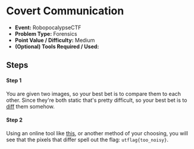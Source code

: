 # Covert Communication
* **Event:** RobopocalypseCTF
* **Problem Type:** Forensics
* **Point Value / Difficulty:** Medium
* **(Optional) Tools Required / Used:**

## Steps
#### Step 1
You are given two images, so your best bet is to compare them to each other. Since they're both static that's pretty difficult, so your best bet is to [diff](https://en.wikipedia.org/wiki/Diff) them somehow.

#### Step 2
Using an online tool like [this](https://www.diffchecker.com/image-diff/), or another method of your choosing, you will see that the pixels that differ spell out the flag: `utflag{too_noisy}`.


